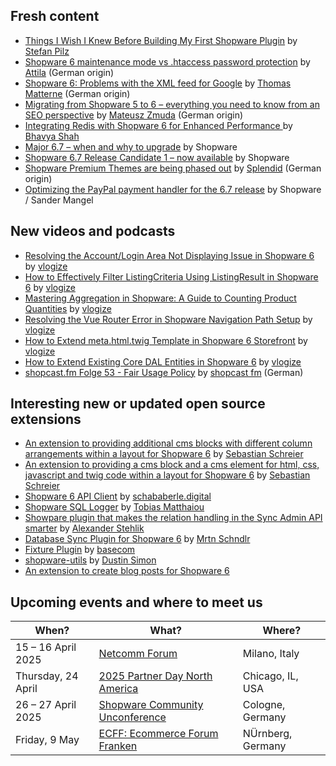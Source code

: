 ## Fresh content

* [Things I Wish I Knew Before Building My First Shopware Plugin](https://dev.to/stefan-freelancer/things-i-wish-i-knew-before-building-my-first-shopware-plugin-shopware-symfony-php-195a) by [Stefan Pilz](https://dev.to/stefan-freelancer)
* [Shopware 6 maintenance mode vs .htaccess password protection](https://great2gether-com.translate.goog/2025/03/shopware-6-wartungsmodus-vs-htaccess-passwortschutz/?_x_tr_sl=de&_x_tr_tl=en&_x_tr_hl=en&_x_tr_pto=wapp) by [Attila](https://great2gether.com/) (German origin)
* [Shopware 6: Problems with the XML feed for Google](https://matterne-eu.translate.goog/shopware-6-probleme-mit-dem-xml-feed-fuer-google/?_x_tr_sl=de&_x_tr_tl=en&_x_tr_hl=en&_x_tr_pto=wapp) by [Thomas Matterne](https://matterne.eu/author/thomasmatterne/) (German origin)
* [Migrating from Shopware 5 to 6 – everything you need to know from an SEO perspective](https://mzmuda-de.translate.goog/umstellung-von-shopware-5-auf-6-alles-was-sie-aus-seo-sicht-wissen-muessen/?_x_tr_sl=de&_x_tr_tl=en&_x_tr_hl=en&_x_tr_pto=wapp) by [Mateusz Zmuda](https://mzmuda.de/) (German origin)
* [Integrating Redis with Shopware 6 for Enhanced Performance ](https://www.icreativetechnologies.com/integrating-redis-with-shopware-6-for-enhanced-performance/) by [Bhavya Shah](https://www.icreativetechnologies.com/author/bhavya/)
* [Major 6.7 – when and why to upgrade](https://www.shopware.com/en/news/major-6-7-when-and-why-to-upgrade/) by Shopware
* [Shopware 6.7 Release Candidate 1 – now available](https://www.shopware.com/en/news/shopware-6-7-release-candidate-1/) by Shopware
* [Shopware Premium Themes are being phased out](https://www-splendid--internet-de.translate.goog/blog/shopware-premium-themes-werden-ausgemustert/?_x_tr_sl=de&_x_tr_tl=en&_x_tr_hl=en&_x_tr_pto=wapp) by [Splendid](https://www.splendid-internet.de/) (German origin)
* [Optimizing the PayPal payment handler for the 6.7 release](https://www.shopware.com/en/news/optimizing-the-paypal-payment-handler-for-6-7-release/) by Shopware / Sander Mangel

## New videos and podcasts

* [Resolving the Account/Login Area Not Displaying Issue in Shopware 6](https://www.youtube.com/watch?v=3kT0hoKiih4) by [vlogize](https://www.youtube.com/@vlogize)
* [How to Effectively Filter ListingCriteria Using ListingResult in Shopware 6](https://www.youtube.com/watch?v=BXLnyfJQ7Qo) by [vlogize](https://www.youtube.com/@vlogize)
* [Mastering Aggregation in Shopware: A Guide to Counting Product Quantities](https://www.youtube.com/watch?v=KgRnZjHU75k) by [vlogize](https://www.youtube.com/@vlogize)
* [Resolving the Vue Router Error in Shopware Navigation Path Setup](https://www.youtube.com/watch?v=MgJMfPXlFxk) by [vlogize](https://www.youtube.com/@vlogize)
* [How to Extend meta.html.twig Template in Shopware 6 Storefront](https://www.youtube.com/watch?v=rRQFrg4Q7e4) by [vlogize](https://www.youtube.com/@vlogize)
* [How to Extend Existing Core DAL Entities in Shopware 6](https://www.youtube.com/watch?v=w5j6XFDpLwQ) by [vlogize](https://www.youtube.com/@vlogize)
* [shopcast.fm Folge 53 - Fair Usage Policy](https://www.youtube.com/watch?v=I1u9JvfyAdg) by [shopcast fm](https://www.youtube.com/@shopcastfm) (German)


## Interesting new or updated open source extensions

* [An extension to providing additional cms blocks with different column arrangements within a layout for Shopware 6](https://github.com/sschreier/SschreierGridLayoutForShoppingExperiences) by [Sebastian Schreier](https://github.com/sschreier)
* [An extension to providing a cms block and a cms element for html, css, javascript and twig code within a layout for Shopware 6](https://github.com/sschreier/SschreierHtmlCssJsTwigCodeElementForShoppingExperiences) by [Sebastian Schreier](https://github.com/sschreier)
* [Shopware 6 API Client](https://github.com/Schababerle-Digital/shopware6-php-client) by [schababerle.digital](https://github.com/Schababerle-Digital)
* [Shopware SQL Logger](https://github.com/TumTum/sw6-sql-logger) by [Tobias Matthaiou](https://github.com/TumTum)
* [Showpare plugin that makes the relation handling in the Sync Admin API smarter](https://github.com/astehlik/shopware-plugin-smart-relation-sync) by [Alexander Stehlik](https://github.com/astehlik)
* [Database Sync Plugin for Shopware 6](https://github.com/barbieswimcrew/shopware-database-sync) by [Mrtn Schndlr](https://github.com/barbieswimcrew)
* [Fixture Plugin](https://github.com/basecom/FixturesPlugin) by [basecom](https://github.com/basecom)
* [shopware-utils](https://github.com/dustin-simon/shopware-utils) by [Dustin Simon](https://github.com/dustin-simon)
* [An extension to create blog posts for Shopware 6](https://github.com/sschreier/SschreierCreateBlogPosts)


## Upcoming events and where to meet us

| When? | What? | Where? |
| --------------------- | ---------------- | -------------- |
| 15 – 16 April 2025 | [Netcomm Forum](https://www.netcommforum.it/eng/) | Milano, Italy |
| Thursday, 24 April | [2025 Partner Day North America](https://www.shopware.com/en/events/partner-day-north-america-2025/) | Chicago, IL, USA |
| 26 – 27 April 2025 | [Shopware Community Unconference](https://scuc.blue/) | Cologne, Germany |
| Friday, 9 May | [ECFF: Ecommerce Forum Franken](https://ecff.rocks/) | NÜrnberg, Germany |